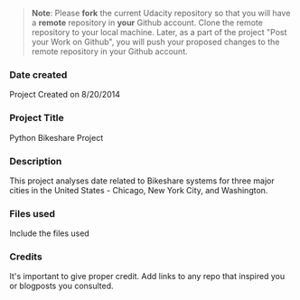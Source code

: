 >**Note**: Please **fork** the current Udacity repository so that you will have a **remote** repository in **your** Github account. Clone the remote repository to your local machine. Later, as a part of the project "Post your Work on Github", you will push your proposed changes to the remote repository in your Github account.

### Date created
Project Created on 8/20/2014

### Project Title
Python Bikeshare Project

### Description
This project analyses date related to Bikeshare systems for three major cities in the United States - Chicago, New York City,
and Washington.

### Files used
Include the files used

### Credits
It's important to give proper credit. Add links to any repo that inspired you or blogposts you consulted.

